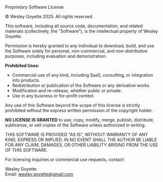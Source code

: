 Proprietary Software License

© Wesley Goyette 2025. All rights reserved.

This software, including all source code, documentation, and related materials (collectively, the "Software"), is the intellectual property of Wesley Goyette.

Permission is hereby granted to any individual to download, build, and use the Software solely for personal, non-commercial, and non-distributive purposes, including evaluation and demonstration.

**Prohibited Uses:**
- Commercial use of any kind, including SaaS, consulting, or integration into products.
- Redistribution or publication of the Software or any derivative works.
- Modification and re-release, whether public or private.
- Use in any business or for-profit context.

Any use of this Software beyond the scope of this license is strictly prohibited without the express written permission of the copyright holder.

**NO LICENSE IS GRANTED** to use, copy, modify, merge, publish, distribute, sublicense, or sell copies of the Software unless authorized in writing.

THIS SOFTWARE IS PROVIDED "AS IS", WITHOUT WARRANTY OF ANY KIND, EXPRESS OR IMPLIED. IN NO EVENT SHALL THE AUTHOR BE LIABLE FOR ANY CLAIM, DAMAGES, OR OTHER LIABILITY ARISING FROM THE USE OF THIS SOFTWARE.

For licensing inquiries or commercial use requests, contact:

Wesley Goyette  
Email: wesley.goyette@gmail.com
